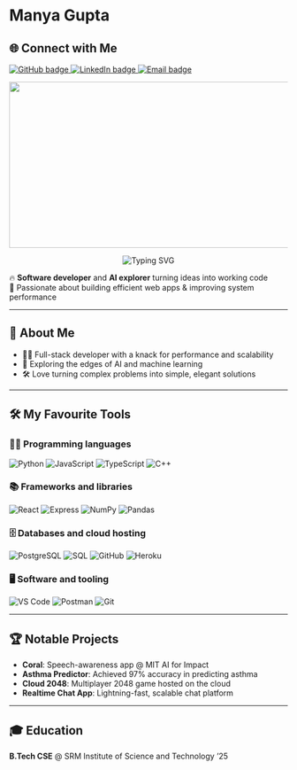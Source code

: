# Manya Gupta
## 🌐 Connect with Me

<p align="left">
  <!-- GitHub -->
  <a href="https://github.com/mg1502" target="_blank">
    <img src="https://img.shields.io/badge/GitHub-181717?style=for-the-badge&logo=github&logoColor=white" 
         alt="GitHub badge"/>
  </a>

  <!-- LinkedIn -->
  <a href="https://www.linkedin.com/in/mg1502" target="_blank">
    <img src="https://img.shields.io/badge/LinkedIn-0A66C2?style=for-the-badge&logo=linkedin&logoColor=white" 
         alt="LinkedIn badge"/>
  </a>

  <!-- Email -->
  <a href="mailto:gupta.manya115@gmail.com">
    <img src="https://img.shields.io/badge/Email-D14836?style=for-the-badge&logo=gmail&logoColor=white" 
         alt="Email badge"/>
  </a>
</p>


<div align="center">
  <img src="https://media.tenor.com/AlUkiGkR2j8AAAAM/new-game-ahagon-umiko-programming.gif" width="600" height="300"/>
</div>


<!-- centered “typing” banner -->
<p align="center">
  <img
    src="https://readme-typing-svg.herokuapp.com?font=Fira+Code&size=28&pause=1000&color=4BB543&center=true&vCenter=true&width=450&height=45&lines=Welcome+to+my+profile!;Glad+to+see+you+here+🚀"
    alt="Typing SVG"
  />
</p>

🔥 **Software developer** and **AI explorer** turning ideas into working code  
🎯 Passionate about building efficient web apps & improving system performance

---

## 🚀 About Me

- 👩‍💻 Full-stack developer with a knack for performance and scalability
- 🤖 Exploring the edges of AI and machine learning
- 🛠️ Love turning complex problems into simple, elegant solutions

---

## 🛠️ My Favourite Tools  

### 👩‍💻 Programming languages  
![Python](https://img.shields.io/badge/Python-3776AB?style=for-the-badge&logo=python&logoColor=white)
![JavaScript](https://img.shields.io/badge/JavaScript-F7DF1E?style=for-the-badge&logo=javascript&logoColor=black)
![TypeScript](https://img.shields.io/badge/TypeScript-3178C6?style=for-the-badge&logo=typescript&logoColor=white)
![C++](https://img.shields.io/badge/C++-00599C?style=for-the-badge&logo=c%2B%2B&logoColor=white)

### 📚 Frameworks and libraries  
![React](https://img.shields.io/badge/React-20232A?style=for-the-badge&logo=react&logoColor=61DAFB)
![Express](https://img.shields.io/badge/Express-000000?style=for-the-badge&logo=express&logoColor=white)
![NumPy](https://img.shields.io/badge/NumPy-013243?style=for-the-badge&logo=numpy&logoColor=white)
![Pandas](https://img.shields.io/badge/Pandas-150458?style=for-the-badge&logo=pandas&logoColor=white)

### 🗄️ Databases and cloud hosting  
![PostgreSQL](https://img.shields.io/badge/PostgreSQL-4169E1?style=for-the-badge&logo=postgresql&logoColor=white)
![SQL](https://img.shields.io/badge/MongoDB-4EA94B?style=for-the-badge&logo=mongodb&logoColor=white)
![GitHub](https://img.shields.io/badge/GitHub%20Pages-222222?style=for-the-badge&logo=github&logoColor=white)
![Heroku](https://img.shields.io/badge/Heroku-430098?style=for-the-badge&logo=heroku&logoColor=white)

### 🖥️ Software and tooling  
![VS Code](https://img.shields.io/badge/VS%20Code-007ACC?style=for-the-badge&logo=visualstudiocode&logoColor=white)
![Postman](https://img.shields.io/badge/Postman-FF6C37?style=for-the-badge&logo=postman&logoColor=white)
![Git](https://img.shields.io/badge/Git-F05032?style=for-the-badge&logo=git&logoColor=white)

---

## 🏆 Notable Projects

- **Coral**: Speech-awareness app @ MIT AI for Impact
- **Asthma Predictor**: Achieved 97% accuracy in predicting asthma
- **Cloud 2048**: Multiplayer 2048 game hosted on the cloud
- **Realtime Chat App**: Lightning-fast, scalable chat platform

---

## 🎓 Education

**B.Tech CSE** @ SRM Institute of Science and Technology ’25

